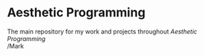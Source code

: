 # Aesthetic Programming
The main repository for my work and projects throughout *Aesthetic Programming* </br>
/Mark
